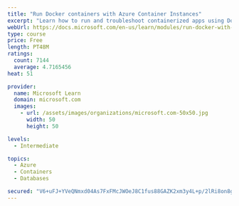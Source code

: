 ```yaml
---
title: "Run Docker containers with Azure Container Instances"
excerpt: "Learn how to run and troubleshoot containerized apps using Docker containers with Azure Container Instances."
webUrl: https://docs.microsoft.com/en-us/learn/modules/run-docker-with-azure-container-instances/
type: course
price: Free
length: PT48M
ratings:
  count: 7144
  average: 4.7165456
heat: 51

provider:
  name: Microsoft Learn
  domain: microsoft.com
  images:
    - url: /assets/images/organizations/microsoft.com-50x50.jpg
      width: 50
      height: 50

levels:
  - Intermediate

topics:
  - Azure
  - Containers
  - Databases

secured: "V6+uFJ+YVeQNmxd04As7FxFMcJWOeJ8C1fus88GAZK2xm3y4L+p/2lRi8on8gGbUa4d58uW5b9Xgysp/GtgPt3Q0TMwVhIwbPKY7kg3h9D+i0SNzr0eyWJTdbMY/5Ejzn2ZEurBtlDwDXQLkgIhXO+rRnWsvn/ZYRnwfFd+mjD0BTAhIhqFejYXYEw7ePfTKZ1qzq1/k6dRMRpJeYC0Qi5pHlJbER1i7vxrE27kgAwscUWbUEVSFeFZKwQJbnFSmen1ogeaz6r0vlCF2SsL6FaxQQh1UG+V9r+qFHL+oFON1UOGDAEUdS/S7dxQuDR6lnyxnDx6GmyR9Pigf6jLQsO8hipTqRXwyZKhCNW13wyW21tG+zzDujiskjGRFtcQHNFAgGtQ4Xxl42Bk3MovtJ2LfdKEtCqNmLWJbzKfVWaM=;ifF2HF5M8wJHWH4d2mR7kA=="
---
```


